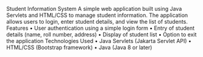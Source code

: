 Student Information System
A simple web application built using Java Servlets and HTML/CSS to manage student information. The application allows users to login, enter student details, and view the list of students.
Features
  •	User authentication using a simple login form
  •	Entry of student details (name, roll number, address)
  •	Display of student list
  •	Option to exit the application
Technologies Used
  •	Java Servlets (Jakarta Servlet API)
  •	HTML/CSS (Bootstrap framework)
  •	Java (Java 8 or later)
